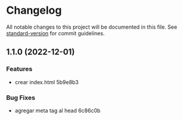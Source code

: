 # Changelog

All notable changes to this project will be documented in this file. See [standard-version](https://github.com/conventional-changelog/standard-version) for commit guidelines.

## 1.1.0 (2022-12-01)


### Features

* crear index.html 5b9e8b3


### Bug Fixes

* agregar meta tag al head 6c86c0b
